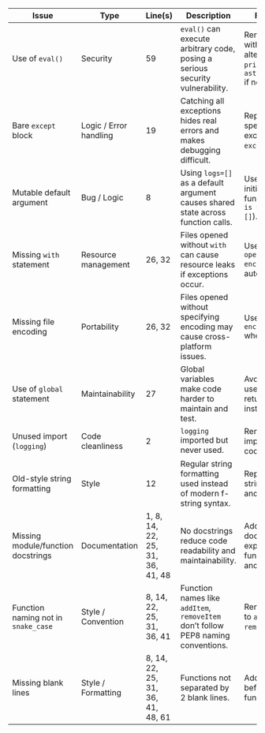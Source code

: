 | **Issue**                           | **Type**               | **Line(s)**                       | **Description**                                                                   | **Fix Approach**                                                                           |
| ----------------------------------- | ---------------------- | --------------------------------- | --------------------------------------------------------------------------------- | ------------------------------------------------------------------------------------------ |
| Use of `eval()`                     | Security               | 59                                | `eval()` can execute arbitrary code, posing a serious security vulnerability.     | Remove or replace with safe alternatives like `print()` or `ast.literal_eval()` if needed. |
| Bare `except` block                 | Logic / Error handling | 19                                | Catching all exceptions hides real errors and makes debugging difficult.          | Replace with specific exceptions, e.g., `except KeyError:`.                                |
| Mutable default argument            | Bug / Logic            | 8                                 | Using `logs=[]` as a default argument causes shared state across function calls.  | Use `logs=None` and initialize inside function (`if logs is None: logs = []`).             |
| Missing `with` statement            | Resource management    | 26, 32                            | Files opened without `with` can cause resource leaks if exceptions occur.         | Use `with open(file, mode, encoding)` for automatic closure.                               |
| Missing file encoding               | Portability            | 26, 32                            | Files opened without specifying encoding may cause cross-platform issues.         | Use `encoding='utf-8'` when opening files.                                                 |
| Use of `global` statement           | Maintainability        | 27                                | Global variables make code harder to maintain and test.                           | Avoid globals — use parameters or return values instead.                                   |
| Unused import (`logging`)           | Code cleanliness       | 2                                 | `logging` imported but never used.                                                | Remove unused imports to keep the code clean.                                              |
| Old-style string formatting         | Style                  | 12                                | Regular string formatting used instead of modern f-string syntax.                 | Replace with f-string for clarity and performance.                                         |
| Missing module/function docstrings  | Documentation          | 1, 8, 14, 22, 25, 31, 36, 41, 48  | No docstrings reduce code readability and maintainability.                        | Add short docstrings explaining each function’s purpose and parameters.                    |
| Function naming not in `snake_case` | Style / Convention     | 8, 14, 22, 25, 31, 36, 41         | Function names like `addItem`, `removeItem` don’t follow PEP8 naming conventions. | Rename functions to `add_item`, `remove_item`, etc.                                        |
| Missing blank lines                 | Style / Formatting     | 8, 14, 22, 25, 31, 36, 41, 48, 61 | Functions not separated by 2 blank lines.                                         | Add 2 blank lines before each function definition.                                         |
